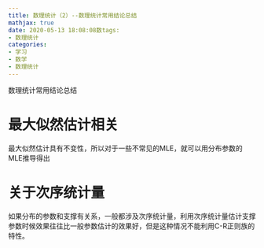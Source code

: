 ```yaml
---
title: 数理统计（2）--数理统计常用结论总结
mathjax: true
date: 2020-05-13 18:08:08数tags:
- 数理统计
categories:
- 学习
- 数学
- 数理统计
---
```


数理统计常用结论总结

<!--more-->







# 最大似然估计相关

最大似然估计具有不变性，所以对于一些不常见的MLE，就可以用分布参数的MLE推导得出



# 关于次序统计量

如果分布的参数和支撑有关系，一般都涉及次序统计量，利用次序统计量估计支撑参数时候效果往往比一般参数估计的效果好，但是这种情况不能利用C-R正则族的特性。

